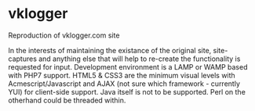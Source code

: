 # vklogger
Reproduction of vklogger.com site

In the interests of maintaining the existance of the original site, site-captures and anything else that will help to re-create the functionality is requested for input. Development environment is a LAMP or WAMP based with PHP7 support. HTML5 & CSS3 are the minimum visual levels with Acmescript/Javascript and AJAX (not sure which framework - currently YUI) for client-side support. Java itself is not to be supported. Perl on the otherhand could be threaded within.
